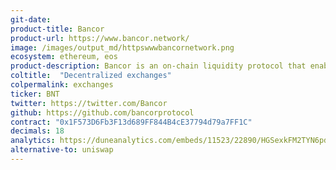 ```yaml
---
git-date:
product-title: Bancor
product-url: https://www.bancor.network/
image: /images/output_md/httpswwwbancornetwork.png
ecosystem: ethereum, eos
product-description: Bancor is an on-chain liquidity protocol that enables automated, decentralized token exchange on Ethereum and across blockchains. [Bancor Protocol History and Bancor v2 Details](/bancor).
coltitle:  "Decentralized exchanges"
colpermalink: exchanges
ticker: BNT
twitter: https://twitter.com/Bancor
github: https://github.com/bancorprotocol
contract: "0x1F573D6Fb3F13d689FF844B4cE37794d79a7FF1C"
decimals: 18
analytics: https://duneanalytics.com/embeds/11523/22890/HGSexkFM2TYN6pdc9xspFn4Be7ywzsGv9mJrftj8
alternative-to: uniswap
---
```

